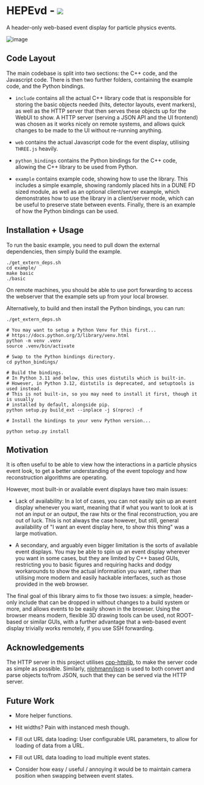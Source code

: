 # HEPEvd - <a href="https://crossr.github.io/HepEVD/" alt="Contributors"><img src="https://img.shields.io/badge/Live_Demo-blue" /></a>

A header-only web-based event display for particle physics events.

![image](https://github.com/CrossR/hep_evd/assets/10038688/badd2e8d-9a88-492f-8f1e-b41094af7e72)

## Code Layout

The main codebase is split into two sections: the C++ code, and the Javascript code.
There is then two further folders, containing the example code, and the Python bindings.

- `include` contains all the actual C++ library code that is responsible for storing
  the basic objects needed (hits, detector layouts, event markers), as well as the HTTP
  server that then serves these objects up for the WebUI to show. A HTTP server (serving
  a JSON API and the UI frontend) was chosen as it works nicely on remote systems, and
  allows quick changes to be made to the UI without re-running anything.

- `web` contains the actual Javascript code for the event display, utilising `THREE.js`
  heavily.

- `python_bindings` contains the Python bindings for the C++ code, allowing the C++
  library to be used from Python.

- `example` contains example code, showing how to use the library. This includes a simple
  example, showing randomly placed hits in a DUNE FD sized module, as well as an optional
  client/server example, which demonstrates how to use the library in a client/server mode,
  which can be useful to preserve state between events. Finally, there is an example of how the Python bindings can be used.

## Installation + Usage

To run the basic example, you need to pull down the external dependencies, then simply
build the example.

```
./get_extern_deps.sh
cd example/
make basic
./basic
```

On remote machines, you should be able to use port forwarding to access the webserver
that the example sets up from your local browser.

Alternatively, to build and then install the Python bindings, you can run:

```
./get_extern_deps.sh

# You may want to setup a Python Venv for this first...
# https://docs.python.org/3/library/venv.html
python -m venv .venv
source .venv/bin/activate

# Swap to the Python bindings directory.
cd python_bindings/

# Build the bindings.
# In Python 3.11 and below, this uses distutils which is built-in.
# However, in Python 3.12, distutils is deprecated, and setuptools is used instead.
# This is not built-in, so you may need to install it first, though it is usually
# installed by default, alongside pip.
python setup.py build_ext --inplace -j $(nproc) -f

# Install the bindings to your venv Python version...

python setup.py install
```

## Motivation

It is often useful to be able to view how the interactions in a particle physics event
look, to get a better understanding of the event topology and how reconstruction
algorithms are operating.

However, most built-in or available event displays have two main issues:

- Lack of availability: In a lot of cases, you can not easily spin up an event display
  whenever you want, meaning that if what you want to look at is not an input or an
  output, the raw hits or the final reconstruction, you are out of luck. This is not
  always the case however, but still, general availability of "I want an event display
  here, to show this thing" was a large motivation.

- A secondary, and arguably even bigger limitation is the sorts of available event
  displays. You may be able to spin up an event display wherever you want in some
  cases, but they are limited by C++ based GUIs, restricting you to basic figures and
  requiring hacks and dodgy workarounds to show the actual information you want, rather
  than utilising more modern and easily hackable interfaces, such as those provided in
  the web browser.

The final goal of this library aims to fix those two issues: a simple, header-only
include that can be dropped in without changes to a build system or more, and allows
events to be easily shown in the browser. Using the browser means modern, flexible 3D
drawing tools can be used, not ROOT-based or similar GUIs, with a further advantage that
a web-based event display trivially works remotely, if you use SSH forwarding.

## Acknowledgements

The HTTP server in this project utilises
[cpp-httplib](https://github.com/yhirose/cpp-httplib), to make the server code as simple
as possible. Similarly, [nlohmann/json](https://github.com/nlohmann/json) is used to both
convert and parse objects to/from JSON, such that they can be served via the HTTP server.

## Future Work

- More helper functions.

- Hit widths? Pain with instanced mesh though.

- Fill out URL data loading: User configurable URL parameters, to allow for loading
  of data from a URL.

- Fill out URL data loading to load multiple event states.

- Consider how easy / useful / annoying it would be to maintain camera position
  when swapping between event states.
